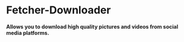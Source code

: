 # Fetcher-Downloader
#### Allows you to download high quality pictures and videos from social media platforms.
